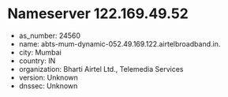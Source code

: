 # Nameserver 122.169.49.52

* as_number: 24560
* name: abts-mum-dynamic-052.49.169.122.airtelbroadband.in.
* city: Mumbai
* country: IN
* organization: Bharti Airtel Ltd., Telemedia Services
* version: Unknown
* dnssec: Unknown
